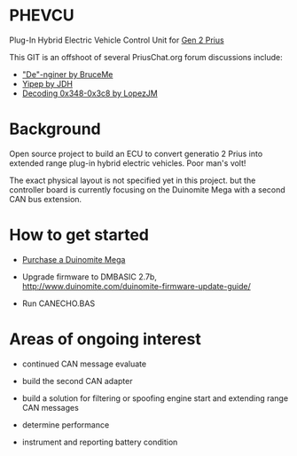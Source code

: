 PHEVCU
======

Plug-In Hybrid Electric Vehicle Control Unit for [Gen 2 Prius](http://en.wikipedia.org/wiki/Toyota_Prius#Second_generation_.28XW20.3B_2003.E2.80.932009.29)

This GIT is an offshoot of several PriusChat.org forum discussions include:
* ["De"-nginer by BruceMe](http://priuschat.com/threads/de-nginer.111713/)
* [Yipep by JDH](http://priuschat.com/threads/yapip-recreating-peefs-approach.109724/)
* [Decoding 0x348-0x3c8 by LopezJM](http://priuschat.com/threads/decoding-can-messages-0x348-0x3c8-as-described-by-peef.110042/)

Background
==========

Open source project to build an ECU to convert generatio 2 Prius into extended range plug-in hybrid electric vehicles.  Poor man's volt!

The exact physical layout is not specified yet in this project.  but the controller board is currently focusing on the Duinomite Mega with a second CAN bus extension.


How to get started
==================

* [Purchase a Duinomite Mega](http://www.mouser.com/ProductDetail/Olimex-Ltd/DUINOMITE-MEGA/?qs=DUTFWDROaMYoHFvzFPsInPCHugNbTKzd)

* Upgrade firmware to DMBASIC 2.7b, 
   http://www.duinomite.com/duinomite-firmware-update-guide/   

* Run CANECHO.BAS


Areas of ongoing interest
=================

* continued CAN message evaluate

* build the second CAN adapter

* build a solution for filtering or spoofing engine start and extending range CAN messages

* determine performance

* instrument and reporting battery condition